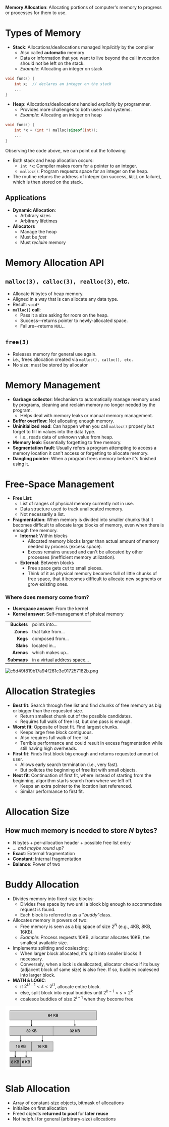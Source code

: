 **Memory Allocation**: Allocating portions of computer's memory to progress or processes for them to use.

# Types of Memory
- **Stack**: Allocations/deallocations managed *implicitly* by the compiler
	- Also called **automatic** memory
	- Data or information that you want to live beyond the call invocation should not be left on the stack.
	- *Example*: Allocating an integer on stack
```c
void func() {
	int x;	// declares an integer on the stack
	...
}
```
- **Heap**: Allocations/deallocations handled *explicitly* by programmer.
	- Provides more challenges to both users and systems.
	- *Example*: Allocating an integer on heap
```c
void func() {
	int *x = (int *) malloc(sizeof(int));
	...
}
```
Observing the code above, we can point out the following
- Both stack and heap allocation occurs:
	- `int *x`: Compiler makes room for a pointer to an integer.
	- `malloc()`: Program requests space for an integer on the heap.
- The routine retunrs the address of integer (on success, `NULL` on failure), which is then stored on the stack.

## Applications
- **Dynamic Allocation**:
	- Arbitrary sizes
	- Arbitrary lifetimes
- **Allocators**
	- Manage the heap
	- Must be *fast*
	- Must *reclaim* memory

# Memory Allocation API
## `malloc(3), calloc(3), realloc(3)`, etc.
- Allocate $N$ bytes of heap memory.
- Aligned in a way that is can allocate any data type.
- Result: `void*`
- **`malloc()` call**:
	- Pass it a size asking for room on the heap.
	- Success--returns pointer to newly-allocated space.
	- Failure--returns `NULL`.

## `free(3)`
- Releases memory for general use again.
- i.e., frees allocation created via `malloc(), calloc(), etc.`
- No size: must be stored by allocator

# Memory Management
- **Garbage collector**: Mechanism to automatically manage memory used by programs, cleaning and reclaim memory no longer needed by the program.
	- Helps deal with memory leaks or manual memory management.
- **Buffer overflow**: Not allocating enough memory.
- **Uninitialized read**: Can happen when you call `malloc()` properly but forget to fill in values into the data type.
	- i.e., reads data of unknown value from heap.
- **Memory leak**: Essentially forgetting to free memory.
- **Segmentation fault**: Usually refers a program attempting to access a memory location it can't access or forgetting to allocate memory.
- **Dangling pointer**: When a program frees memory before it's finished using it.

# Free-Space Management
- **Free List**:
	- List of ranges of physical memory currently not in use.
	- Data structure used to track unallocated memory.
	- Not necessarily a list.
- **Fragmentation**: When memory is divided into smaller chunks that it becomes difficult to allocate large blocks of memory, even when there is enough free memory.
	- **Internal**: Within blocks
		- Allocated memory blocks larger than actual amount of memory needed by process (excess space).
		- Excess remains unused and can't be allocated by other processes (inefficient memory utilization).
	- **External**: Between blocks
		- Free space gets cut to small pieces.
		- Think of it as physical memory becomes full of little chunks of free space, that it becomes difficult to allocate new segments or grow existing ones.

### Where does memory come from?
- **Userspace answer**: From the kernel
- **Kernel answer**: Self-management of phsical memory

|             |                               |
|------------:|-------------------------------|
| **Buckets** | points into...                |
|   **Zones** | that take from...             |
|    **Kegs** | composed from...              |
|   **Slabs** | located in...                 |
|  **Arenas** | which makes up...             |
| **Submaps** | in a virtual address space... |

![c5d49f819b17a94f261c3e917257182b.png](_resources/c5d49f819b17a94f261c3e917257182b.png)

# Allocation Strategies
- **Best fit**: Search through free list and find chunks of free memory as big or bigger than the requested size.
	- Return smallest chunk out of the possible candidates.
	- Requires full walk of free list, but one pass is enough.
- **Worst fit**: Opposite of best fit. Find largest chunks.
	- Keeps large free block contiguous.
	- Also requires full walk of free list.
	- Terrible performance and could result in excess fragmentation while still having high overheads.
- **First fit**: Finds first block big enough and returns requested amount ot user.
	- Allows early search termination (i.e., very fast).
	- But pollutes the beginning of free list with small objects.
- **Next fit**: Continuation of first fit, where instead of starting from the beginning, algorithm starts search from where we left off.
	- Keeps an extra pointer to the location last referenced.
	- Similar performance to first fit.

# Allocation Size
## How much memory is needed to store $N$ bytes?
- $N$ bytes + per-allocation header + possible free list entry
- *... and maybe round up?*
- **Exact**: External fragmentation
- **Constant**: Internal fragmentation
- **Balance**: Power of two

# Buddy Allocation
- Divides memory into fixed-size blocks:
	- Divides free space by two until a block big enough to accommodate request is found.
	- Each block is referred to as a "*buddy*"class.
- Allocates memory in powers of two:
	- Free memory is seen as a big space of size $2^N$ (e.g., 4KB, 8KB, 16KB).
	- *Example*: Process requests 10KB, allocator allocates 16KB, the smallest available size.
- Implements splitting and coalescing:
	- When larger block allocated, it's split into smaller blocks if necessary.
	- Conversely, when a lock is deallocated, allocator checks if its busy (adjacent block of same size) is also free. If so, buddies coalesced into larger block.
- **MATH & LOGIC**:
	- if $2^{U-1} \lt s \lt 2^U$, allocate entire block.
	- else, split block into equal buddies until $2^{k-1} \lt s \lt 2^k$
	- coalesce buddies of size $2^{i-1}$ when they become free

<img src="_resources/cb25eb78ccde46c4a876bd3db07fa2f1.png" width="300"/>

# Slab Allocation
- Array of constant-size objects, bitmask of allocations
- Initialize on first allocation
- Freed objects **returned to pool** for **later reuse**
- Not helpful for general (arbitrary-size) allocations

